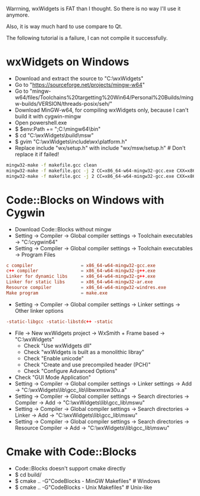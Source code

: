 Warrning, wxWidgets is FAT than I thought. So there is no way I'll use it anymore.

Also, it is way much hard to use compare to Qt.

The following tutorial is a failure, I can not compile it successfully.











wxWidgets on Windows
=====
* Download and extract the source to "C:\wxWidgets"
* Go to "https://sourceforge.net/projects/mingw-w64"
* Go to "mingw-w64/files/Toolchains%20targetting%20Win64/Personal%20Builds/mingw-builds/VERSION/threads-posix/seh/"
* Download MinGW-w64, for compiling wxWidgets only, because I can't build it with cygwin-mingw
* Open powershell.exe
* $ $env:Path += ";C:\mingw64\bin"
* $ cd "C:\wxWidgets\build\msw"
* $ gvim "C:\wxWidgets\include\wx\platform.h"
* Replace include "wx/setup.h" with include "wx/msw/setup.h" # Don't replace it if failed!
```sh
mingw32-make -f makefile.gcc clean
mingw32-make -f makefile.gcc -j 2 CC=x86_64-w64-mingw32-gcc.exe CXX=x86_64-w64-mingw32-g++.exe BUILD=release SHARED=0 MONOLITHIC=0 UNICODE=1
mingw32-make -f makefile.gcc -j 2 CC=x86_64-w64-mingw32-gcc.exe CXX=x86_64-w64-mingw32-g++.exe BUILD=debug SHARED=0 MONOLITHIC=0 UNICODE=1
```

Code::Blocks on Windows with Cygwin
=====
* Download Code::Blocks without mingw
* Setting -> Compiler -> Global compiler settings -> Toolchain executables -> "C:\cygwin64"
* Setting -> Compiler -> Global compiler settings -> Toolchain executables -> Program Files
```conf
c compiler                  = x86_64-w64-mingw32-gcc.exe
c++ compiler                = x86_64-w64-mingw32-g++.exe
Linker for dynamic libs     = x86_64-w64-mingw32-g++.exe
Linker for static libs      = x86_64-w64-mingw32-ar.exe
Resource compiler           = x86_64-w64-mingw32-windres.exe
Make program                = make.exe
```
* Setting -> Compiler -> Global compiler settings -> Linker settings -> Other linker options
```conf
-static-libgcc -static-libstdc++ -static
```
* File -> New wxWidgets project -> WxSmith + Frame based -> "C:\wxWidgets"
    * Check "Use wxWidgets dll"
    * Check "wxWidgets is built as a monolithic libray"
    * Check "Enable unicode"
    * Check "Create and use precompiled header (PCH)"
    * Check "Configure Advanced Options"
* Check "GUI Mode Application"
* Setting -> Compiler -> Global compiler settings -> Linker settings -> Add -> "C:\wxWidgets\lib\gcc\_lib\libwxmsw30u.a"
* Setting -> Compiler -> Global compiler settings -> Search directories -> Compiler -> Add -> "C:\wxWidgets\lib\gcc\_lib\mswu"
* Setting -> Compiler -> Global compiler settings -> Search directories -> Linker -> Add -> "C:\wxWidgets\lib\gcc\_lib\mswu"
* Setting -> Compiler -> Global compiler settings -> Search directories -> Resource Compiler -> Add -> "C:\wxWidgets\lib\gcc\_lib\mswu"

Cmake with Code::Blocks
=====
* Code::Blocks doesn't support cmake directly
* $ cd build/
* $ cmake .. -G"CodeBlocks - MinGW Makefiles" # Windows
* $ cmake .. -G"CodeBlocks - Unix Makefiles" # Unix-like
